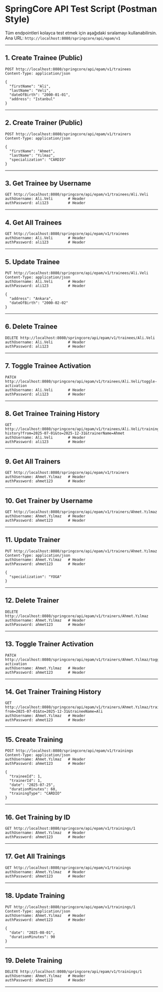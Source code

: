 
# SpringCore API Test Script (Postman Style)

Tüm endpointleri kolayca test etmek için aşağıdaki sıralamayı kullanabilirsin.  
Ana URL: `http://localhost:8080/springcore/api/epam/v1`

---

## 1. Create Trainee (Public)
```http
POST http://localhost:8080/springcore/api/epam/v1/trainees
Content-Type: application/json

{
  "firstName": "Ali",
  "lastName": "Veli",
  "dateOfBirth": "2000-01-01",
  "address": "Istanbul"
}
```

---

## 2. Create Trainer (Public)
```http
POST http://localhost:8080/springcore/api/epam/v1/trainers
Content-Type: application/json

{
  "firstName": "Ahmet",
  "lastName": "Yılmaz",
  "specialization": "CARDIO"
}
```

---

## 3. Get Trainee by Username
```http
GET http://localhost:8080/springcore/api/epam/v1/trainees/Ali.Veli
authUsername: Ali.Veli       # Header
authPassword: ali123         # Header
```

---

## 4. Get All Trainees
```http
GET http://localhost:8080/springcore/api/epam/v1/trainees
authUsername: Ali.Veli       # Header
authPassword: ali123         # Header
```

---

## 5. Update Trainee
```http
PUT http://localhost:8080/springcore/api/epam/v1/trainees/Ali.Veli
Content-Type: application/json
authUsername: Ali.Veli       # Header
authPassword: ali123         # Header

{
  "address": "Ankara",
  "dateOfBirth": "2000-02-02"
}
```

---

## 6. Delete Trainee
```http
DELETE http://localhost:8080/springcore/api/epam/v1/trainees/Ali.Veli
authUsername: Ali.Veli       # Header
authPassword: ali123         # Header
```

---

## 7. Toggle Trainee Activation
```http
PATCH http://localhost:8080/springcore/api/epam/v1/trainees/Ali.Veli/toggle-activation
authUsername: Ali.Veli       # Header
authPassword: ali123         # Header
```

---

## 8. Get Trainee Training History
```http
GET http://localhost:8080/springcore/api/epam/v1/trainees/Ali.Veli/training-history?from=2025-07-01&to=2025-12-31&trainerName=Ahmet
authUsername: Ali.Veli       # Header
authPassword: ali123         # Header
```

---

## 9. Get All Trainers
```http
GET http://localhost:8080/springcore/api/epam/v1/trainers
authUsername: Ahmet.Yılmaz   # Header
authPassword: ahmet123       # Header
```

---

## 10. Get Trainer by Username
```http
GET http://localhost:8080/springcore/api/epam/v1/trainers/Ahmet.Yılmaz
authUsername: Ahmet.Yılmaz   # Header
authPassword: ahmet123       # Header
```

---

## 11. Update Trainer
```http
PUT http://localhost:8080/springcore/api/epam/v1/trainers/Ahmet.Yılmaz
Content-Type: application/json
authUsername: Ahmet.Yılmaz   # Header
authPassword: ahmet123       # Header

{
  "specialization": "YOGA"
}
```

---

## 12. Delete Trainer
```http
DELETE http://localhost:8080/springcore/api/epam/v1/trainers/Ahmet.Yılmaz
authUsername: Ahmet.Yılmaz   # Header
authPassword: ahmet123       # Header
```

---

## 13. Toggle Trainer Activation
```http
PATCH http://localhost:8080/springcore/api/epam/v1/trainers/Ahmet.Yılmaz/toggle-activation
authUsername: Ahmet.Yılmaz   # Header
authPassword: ahmet123       # Header
```

---

## 14. Get Trainer Training History
```http
GET http://localhost:8080/springcore/api/epam/v1/trainers/Ahmet.Yılmaz/trainings?from=2025-07-01&to=2025-12-31&traineeName=Ali
authUsername: Ahmet.Yılmaz   # Header
authPassword: ahmet123       # Header
```

---

## 15. Create Training
```http
POST http://localhost:8080/springcore/api/epam/v1/trainings
Content-Type: application/json
authUsername: Ahmet.Yılmaz   # Header
authPassword: ahmet123       # Header

{
  "traineeId": 1,
  "trainerId": 1,
  "date": "2025-07-25",
  "durationMinutes": 60,
  "trainingType": "CARDIO"
}
```

---

## 16. Get Training by ID
```http
GET http://localhost:8080/springcore/api/epam/v1/trainings/1
authUsername: Ahmet.Yılmaz   # Header
authPassword: ahmet123       # Header
```

---

## 17. Get All Trainings
```http
GET http://localhost:8080/springcore/api/epam/v1/trainings
authUsername: Ahmet.Yılmaz   # Header
authPassword: ahmet123       # Header
```

---

## 18. Update Training
```http
PUT http://localhost:8080/springcore/api/epam/v1/trainings/1
Content-Type: application/json
authUsername: Ahmet.Yılmaz   # Header
authPassword: ahmet123       # Header

{
  "date": "2025-08-01",
  "durationMinutes": 90
}
```

---

## 19. Delete Training
```http
DELETE http://localhost:8080/springcore/api/epam/v1/trainings/1
authUsername: Ahmet.Yılmaz   # Header
authPassword: ahmet123       # Header
```

---
